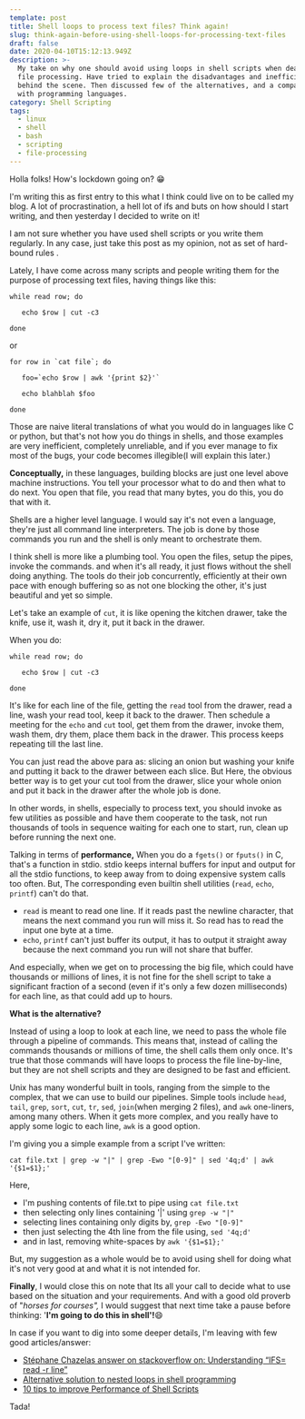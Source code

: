 ```yaml
---
template: post
title: Shell loops to process text files? Think again!
slug: think-again-before-using-shell-loops-for-processing-text-files
draft: false
date: 2020-04-10T15:12:13.949Z
description: >-
  My take on why one should avoid using loops in shell scripts when dealing with
  file processing. Have tried to explain the disadvantages and inefficiencies
  behind the scene. Then discussed few of the alternatives, and a comparison
  with programming languages.
category: Shell Scripting
tags:
  - linux
  - shell
  - bash
  - scripting
  - file-processing
---
```

Holla folks! How's lockdown going on? 😁

I'm writing this as first entry to this what I think could live on to be called my blog. A lot of procrastination, a hell lot of ifs and buts on how should I start writing, and then yesterday I decided to write on it!

I am not sure whether you have used shell scripts or you write them regularly. In any case, just take this post as my opinion, not as set of hard-bound rules . 

Lately, I have come across many scripts and people writing them for the purpose of processing text files, having things like this:

```
while read row; do
```

```
   echo $row | cut -c3
```

```
done
```

or

```
for row in `cat file`; do
```

```
   foo=`echo $row | awk '{print $2}'`
```

```
   echo blahblah $foo
```

```
done
```

Those are naive literal translations of what you would do in languages like C or python, but that's not how you do things in shells, and those examples are very inefficient, completely unreliable, and if you ever manage to fix most of the bugs, your code becomes illegible(I will explain this later.)

**Conceptually,** in these languages, building blocks are just one level above machine instructions. You tell your processor what to do and then what to do next. You open that file, you read that many bytes, you do this, you do that with it.

Shells are a higher level language. I would say it's not even a language, they're just all command line interpreters. The job is done by those commands you run and the shell is only meant to orchestrate them. 

I think shell is more like a plumbing tool. You open the files, setup the pipes, invoke the commands. and when it's all ready, it just flows without the shell doing anything. The tools do their job concurrently, efficiently at their own pace with enough buffering so as not one blocking the other, it's just beautiful and yet so simple.

Let's take an example of `cut`, it is like opening the kitchen drawer, take the knife, use it, wash it, dry it, put it back in the drawer. 

When you do:

```
while read row; do
```

```
   echo $row | cut -c3
```

```
done
```

It's like for each line of the file, getting the `read` tool from the drawer, read a line, wash your read tool, keep it back to the drawer. Then schedule a meeting for the `echo` and `cut` tool, get them from the drawer, invoke them, wash them, dry them, place them back in the drawer. This process  keeps repeating till the last line.

You can just read the above para as: slicing an onion but washing your knife and putting it back to the drawer between each slice. But Here, the obvious better way is to get your cut tool from the drawer, slice your whole onion and put it back in the drawer after the whole job is done.

In other words, in shells, especially to process text, you should invoke as few utilities as possible and have them cooperate to the task, not run thousands of tools in sequence waiting for each one to start, run, clean up before running the next one. 

Talking in terms of **performance,** When you do a `fgets()` or `fputs()` in C, that's a function in stdio. stdio keeps internal buffers for input and output for all the stdio functions, to keep away from to doing expensive system calls too often.
But, The corresponding even builtin shell utilities (`read`, `echo`, `printf`) can't do that.

* `read` is meant to read one line. If it reads past the newline character, that means the next command you run will miss it. So read has to read the input one byte at a time. 
* `echo`, `printf` can't just buffer its output, it has to output it straight away because the next command you run will not share that buffer.

And especially, when we get on to processing the big file, which could have thousands or millions of lines, it is not fine for the shell script to take a significant fraction of a second (even if it's only a few dozen milliseconds) for each line, as that could add up to hours. 

**What is the alternative?**

Instead of using a loop to look at each line, we need to pass the whole file through a pipeline of commands. This means that, instead of calling the commands thousands or millions of time, the shell calls them only once. It's true that those commands will have loops to process the file line-by-line, but they are not shell scripts and they are designed to be fast and efficient. 

Unix has many wonderful built in tools, ranging from the simple to the complex, that we can use to build our pipelines. Simple tools include `head`, `tail`, `grep`, `sort`, `cut`, `tr`, `sed`, `join`(when merging 2 files), and `awk` one-liners, among many others. When it gets more complex, and you really have to apply some logic to each line, `awk` is a good option. 

I'm giving you a simple example from a script I've written:

`cat file.txt | grep -w "|" | grep -Ewo "[0-9]" | sed '4q;d' | awk '{$1=$1};'`

Here, 

* I'm pushing contents of file.txt to pipe using `cat file.txt`
* then selecting only lines containing '|' using `grep -w "|"`
* selecting lines containing only digits by, `grep -Ewo "[0-9]"`
* then just selecting the 4th line from the file using, `sed '4q;d'`
* and in last, removing white-spaces by `awk '{$1=$1};'`

But, my suggestion as a whole would be to avoid using shell for doing what it's not very good at and what it is not intended for. 

**Finally**, I would close this on note that Its all your call to decide what to use based on the situation and your requirements. And with a good old proverb of "_horses for courses",_ I would suggest that next time take a pause before thinking: '**I'm going to do this in shell'!**😄

In case if you want to dig into some deeper details, I'm leaving with few good articles/answer:

* [Stéphane Chazelas answer on stackoverflow on: Understanding “IFS= read -r line”](https://unix.stackexchange.com/questions/209123/understanding-ifs-read-r-line/209184#209184)  
* [Alternative solution to nested loops in shell programming](https://www.unix.com/homework-and-coursework-questions/261027-alternative-solution-nested-loops-shell-programming.html)  
* [10 tips to improve Performance of Shell Scripts](https://www.theunixschool.com/2012/06/10-tips-to-improve-performance-of-shell.html)

Tada!
